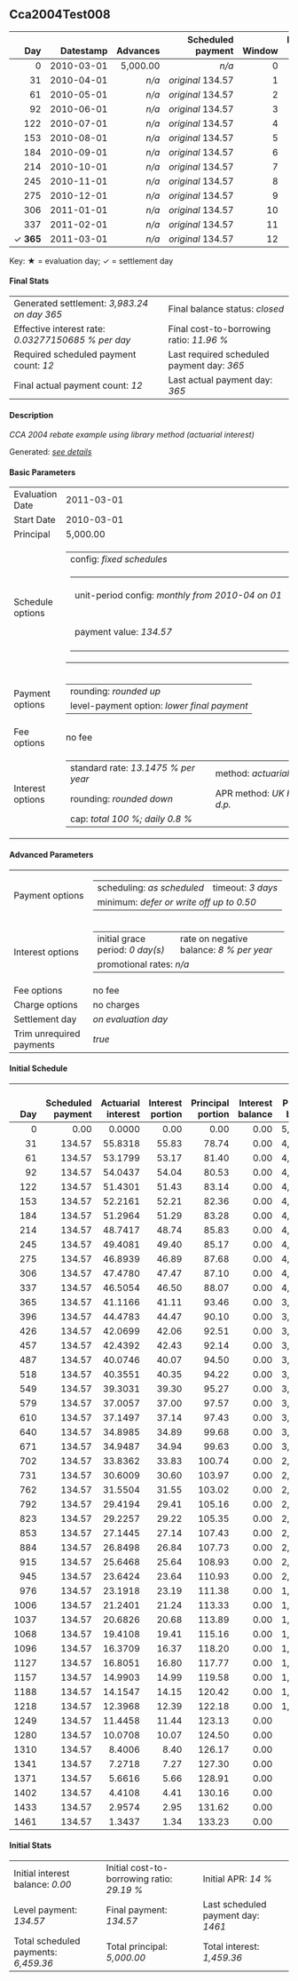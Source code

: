 <h2>Cca2004Test008</h2>
<table>
    <thead style="vertical-align: bottom;">
        <th class="ci00" style="text-align: right;">Day</th>
        <th class="ci01" style="text-align: right;">Datestamp</th>
        <th class="ci02" style="text-align: right;">Advances</th>
        <th class="ci03" style="text-align: right;">Scheduled payment</th>
        <th class="ci04" style="text-align: right;">Window</th>
        <th class="ci05" style="text-align: right;">Payment due</th>
        <th class="ci06" style="text-align: right;">Actual payments</th>
        <th class="ci07" style="text-align: right;">Generated payment</th>
        <th class="ci08" style="text-align: right;">Net effect</th>
        <th class="ci09" style="text-align: right;">Payment status</th>
        <th class="ci10" style="text-align: right;">Balance status</th>
        <th class="ci11" style="text-align: right;">Actuarial interest</th>
        <th class="ci12" style="text-align: right;">New interest</th>
        <th class="ci13" style="text-align: right;">Interest portion</th>
        <th class="ci14" style="text-align: right;">Principal portion</th>
        <th class="ci15" style="text-align: right;">Interest balance</th>
        <th class="ci16" style="text-align: right;">Principal balance</th>
        <th class="ci17" style="text-align: right;">Settlement figure</th>
    </thead>
    <tr style="text-align: right;">
        <td class="ci00">0</td>
        <td class="ci01" style="white-space: nowrap;">2010-03-01</td>
        <td class="ci02">5,000.00</td>
        <td class="ci03" style="white-space: nowrap;"><i>n/a<i></td>
        <td class="ci04">0</td>
        <td class="ci05">0.00</td>
        <td class="ci06"><i>n/a</i></td>
        <td class="ci07"><i>n/a</i></td>
        <td class="ci08">0.00</td>
        <td class="ci09"><i>none&nbsp;scheduled</i></td>
        <td class="ci10">open</td>
        <td class="ci11">0.0000</td>
        <td class="ci12">0.0000</td>
        <td class="ci13">0.00</td>
        <td class="ci14">0.00</td>
        <td class="ci15">0.0000</td>
        <td class="ci16">5,000.00</td>
        <td class="ci17">5,000.00</td>
    </tr>
    <tr style="text-align: right;">
        <td class="ci00">31</td>
        <td class="ci01" style="white-space: nowrap;">2010-04-01</td>
        <td class="ci02"><i>n/a</i></td>
        <td class="ci03" style="white-space: nowrap;"><i>original</i> 134.57</td>
        <td class="ci04">1</td>
        <td class="ci05">134.57</td>
        <td class="ci06"><i>confirmed</i>&nbsp;134.57</td>
        <td class="ci07"><i>n/a</i></td>
        <td class="ci08">134.57</td>
        <td class="ci09"><i>payment&nbsp;made</i></td>
        <td class="ci10">open</td>
        <td class="ci11">55.8318</td>
        <td class="ci12">55.8318</td>
        <td class="ci13">55.83</td>
        <td class="ci14">78.74</td>
        <td class="ci15">0.0000</td>
        <td class="ci16">4,921.26</td>
        <td class="ci17">4,921.26</td>
    </tr>
    <tr style="text-align: right;">
        <td class="ci00">61</td>
        <td class="ci01" style="white-space: nowrap;">2010-05-01</td>
        <td class="ci02"><i>n/a</i></td>
        <td class="ci03" style="white-space: nowrap;"><i>original</i> 134.57</td>
        <td class="ci04">2</td>
        <td class="ci05">134.57</td>
        <td class="ci06"><i>confirmed</i>&nbsp;134.57</td>
        <td class="ci07"><i>n/a</i></td>
        <td class="ci08">134.57</td>
        <td class="ci09"><i>payment&nbsp;made</i></td>
        <td class="ci10">open</td>
        <td class="ci11">53.1799</td>
        <td class="ci12">53.1799</td>
        <td class="ci13">53.17</td>
        <td class="ci14">81.40</td>
        <td class="ci15">0.0000</td>
        <td class="ci16">4,839.86</td>
        <td class="ci17">4,839.86</td>
    </tr>
    <tr style="text-align: right;">
        <td class="ci00">92</td>
        <td class="ci01" style="white-space: nowrap;">2010-06-01</td>
        <td class="ci02"><i>n/a</i></td>
        <td class="ci03" style="white-space: nowrap;"><i>original</i> 134.57</td>
        <td class="ci04">3</td>
        <td class="ci05">134.57</td>
        <td class="ci06"><i>confirmed</i>&nbsp;134.57</td>
        <td class="ci07"><i>n/a</i></td>
        <td class="ci08">134.57</td>
        <td class="ci09"><i>payment&nbsp;made</i></td>
        <td class="ci10">open</td>
        <td class="ci11">54.0437</td>
        <td class="ci12">54.0437</td>
        <td class="ci13">54.04</td>
        <td class="ci14">80.53</td>
        <td class="ci15">0.0000</td>
        <td class="ci16">4,759.33</td>
        <td class="ci17">4,759.33</td>
    </tr>
    <tr style="text-align: right;">
        <td class="ci00">122</td>
        <td class="ci01" style="white-space: nowrap;">2010-07-01</td>
        <td class="ci02"><i>n/a</i></td>
        <td class="ci03" style="white-space: nowrap;"><i>original</i> 134.57</td>
        <td class="ci04">4</td>
        <td class="ci05">134.57</td>
        <td class="ci06"><i>confirmed</i>&nbsp;134.57</td>
        <td class="ci07"><i>n/a</i></td>
        <td class="ci08">134.57</td>
        <td class="ci09"><i>payment&nbsp;made</i></td>
        <td class="ci10">open</td>
        <td class="ci11">51.4301</td>
        <td class="ci12">51.4301</td>
        <td class="ci13">51.43</td>
        <td class="ci14">83.14</td>
        <td class="ci15">0.0000</td>
        <td class="ci16">4,676.19</td>
        <td class="ci17">4,676.19</td>
    </tr>
    <tr style="text-align: right;">
        <td class="ci00">153</td>
        <td class="ci01" style="white-space: nowrap;">2010-08-01</td>
        <td class="ci02"><i>n/a</i></td>
        <td class="ci03" style="white-space: nowrap;"><i>original</i> 134.57</td>
        <td class="ci04">5</td>
        <td class="ci05">134.57</td>
        <td class="ci06"><i>confirmed</i>&nbsp;134.57</td>
        <td class="ci07"><i>n/a</i></td>
        <td class="ci08">134.57</td>
        <td class="ci09"><i>payment&nbsp;made</i></td>
        <td class="ci10">open</td>
        <td class="ci11">52.2161</td>
        <td class="ci12">52.2161</td>
        <td class="ci13">52.21</td>
        <td class="ci14">82.36</td>
        <td class="ci15">0.0000</td>
        <td class="ci16">4,593.83</td>
        <td class="ci17">4,593.83</td>
    </tr>
    <tr style="text-align: right;">
        <td class="ci00">184</td>
        <td class="ci01" style="white-space: nowrap;">2010-09-01</td>
        <td class="ci02"><i>n/a</i></td>
        <td class="ci03" style="white-space: nowrap;"><i>original</i> 134.57</td>
        <td class="ci04">6</td>
        <td class="ci05">134.57</td>
        <td class="ci06"><i>confirmed</i>&nbsp;134.57</td>
        <td class="ci07"><i>n/a</i></td>
        <td class="ci08">134.57</td>
        <td class="ci09"><i>payment&nbsp;made</i></td>
        <td class="ci10">open</td>
        <td class="ci11">51.2964</td>
        <td class="ci12">51.2964</td>
        <td class="ci13">51.29</td>
        <td class="ci14">83.28</td>
        <td class="ci15">0.0000</td>
        <td class="ci16">4,510.55</td>
        <td class="ci17">4,510.55</td>
    </tr>
    <tr style="text-align: right;">
        <td class="ci00">214</td>
        <td class="ci01" style="white-space: nowrap;">2010-10-01</td>
        <td class="ci02"><i>n/a</i></td>
        <td class="ci03" style="white-space: nowrap;"><i>original</i> 134.57</td>
        <td class="ci04">7</td>
        <td class="ci05">134.57</td>
        <td class="ci06"><i>confirmed</i>&nbsp;134.57</td>
        <td class="ci07"><i>n/a</i></td>
        <td class="ci08">134.57</td>
        <td class="ci09"><i>payment&nbsp;made</i></td>
        <td class="ci10">open</td>
        <td class="ci11">48.7417</td>
        <td class="ci12">48.7417</td>
        <td class="ci13">48.74</td>
        <td class="ci14">85.83</td>
        <td class="ci15">0.0000</td>
        <td class="ci16">4,424.72</td>
        <td class="ci17">4,424.72</td>
    </tr>
    <tr style="text-align: right;">
        <td class="ci00">245</td>
        <td class="ci01" style="white-space: nowrap;">2010-11-01</td>
        <td class="ci02"><i>n/a</i></td>
        <td class="ci03" style="white-space: nowrap;"><i>original</i> 134.57</td>
        <td class="ci04">8</td>
        <td class="ci05">134.57</td>
        <td class="ci06"><i>confirmed</i>&nbsp;134.57</td>
        <td class="ci07"><i>n/a</i></td>
        <td class="ci08">134.57</td>
        <td class="ci09"><i>payment&nbsp;made</i></td>
        <td class="ci10">open</td>
        <td class="ci11">49.4081</td>
        <td class="ci12">49.4081</td>
        <td class="ci13">49.40</td>
        <td class="ci14">85.17</td>
        <td class="ci15">0.0000</td>
        <td class="ci16">4,339.55</td>
        <td class="ci17">4,339.55</td>
    </tr>
    <tr style="text-align: right;">
        <td class="ci00">275</td>
        <td class="ci01" style="white-space: nowrap;">2010-12-01</td>
        <td class="ci02"><i>n/a</i></td>
        <td class="ci03" style="white-space: nowrap;"><i>original</i> 134.57</td>
        <td class="ci04">9</td>
        <td class="ci05">134.57</td>
        <td class="ci06"><i>confirmed</i>&nbsp;134.57</td>
        <td class="ci07"><i>n/a</i></td>
        <td class="ci08">134.57</td>
        <td class="ci09"><i>payment&nbsp;made</i></td>
        <td class="ci10">open</td>
        <td class="ci11">46.8939</td>
        <td class="ci12">46.8939</td>
        <td class="ci13">46.89</td>
        <td class="ci14">87.68</td>
        <td class="ci15">0.0000</td>
        <td class="ci16">4,251.87</td>
        <td class="ci17">4,251.87</td>
    </tr>
    <tr style="text-align: right;">
        <td class="ci00">306</td>
        <td class="ci01" style="white-space: nowrap;">2011-01-01</td>
        <td class="ci02"><i>n/a</i></td>
        <td class="ci03" style="white-space: nowrap;"><i>original</i> 134.57</td>
        <td class="ci04">10</td>
        <td class="ci05">134.57</td>
        <td class="ci06"><i>confirmed</i>&nbsp;134.57</td>
        <td class="ci07"><i>n/a</i></td>
        <td class="ci08">134.57</td>
        <td class="ci09"><i>payment&nbsp;made</i></td>
        <td class="ci10">open</td>
        <td class="ci11">47.4780</td>
        <td class="ci12">47.4780</td>
        <td class="ci13">47.47</td>
        <td class="ci14">87.10</td>
        <td class="ci15">0.0000</td>
        <td class="ci16">4,164.77</td>
        <td class="ci17">4,164.77</td>
    </tr>
    <tr style="text-align: right;">
        <td class="ci00">337</td>
        <td class="ci01" style="white-space: nowrap;">2011-02-01</td>
        <td class="ci02"><i>n/a</i></td>
        <td class="ci03" style="white-space: nowrap;"><i>original</i> 134.57</td>
        <td class="ci04">11</td>
        <td class="ci05">134.57</td>
        <td class="ci06"><i>confirmed</i>&nbsp;134.57</td>
        <td class="ci07"><i>n/a</i></td>
        <td class="ci08">134.57</td>
        <td class="ci09"><i>payment&nbsp;made</i></td>
        <td class="ci10">open</td>
        <td class="ci11">46.5054</td>
        <td class="ci12">46.5054</td>
        <td class="ci13">46.50</td>
        <td class="ci14">88.07</td>
        <td class="ci15">0.0000</td>
        <td class="ci16">4,076.70</td>
        <td class="ci17">4,076.70</td>
    </tr>
    <tr style="text-align: right;">
        <td class="ci00">&#x2713;&nbsp;<b>365</b></td>
        <td class="ci01" style="white-space: nowrap;">2011-03-01</td>
        <td class="ci02"><i>n/a</i></td>
        <td class="ci03" style="white-space: nowrap;"><i>original</i> 134.57</td>
        <td class="ci04">12</td>
        <td class="ci05">134.57</td>
        <td class="ci06"><i>confirmed</i>&nbsp;134.57</td>
        <td class="ci07">3,983.24</td>
        <td class="ci08">4,117.81</td>
        <td class="ci09"><i>generated</i></td>
        <td class="ci10">closed</td>
        <td class="ci11">41.1166</td>
        <td class="ci12">41.1166</td>
        <td class="ci13">41.11</td>
        <td class="ci14">4,076.70</td>
        <td class="ci15">0.0000</td>
        <td class="ci16">0.00</td>
        <td class="ci17">0.00</td>
    </tr>
</table><p>Key: &#x2605; = evaluation day; &#x2713; = settlement day</p>
<h4>Final Stats</h4>
<table>
    <tr>
        <td>Generated settlement: <i>3,983.24 on day 365</i></td>
        <td>Final balance status: <i>closed</i></td>
    </tr>
    <tr>
        <td>Effective interest rate: <i>0.03277150685 % per day</i></td>
        <td>Final cost-to-borrowing ratio: <i>11.96 %</i></td>
    </tr>
    <tr>
        <td>Required scheduled payment count: <i>12</i></td>
        <td>Last required scheduled payment day: <i>365</i></td>
    </tr>
    <tr>
        <td>Final actual payment count: <i>12</i></td>
        <td>Last actual payment day: <i>365</i></td>
    </tr>
</table>

<h4>Description</h4>
<p><i>CCA 2004 rebate example using library method (actuarial interest)</i></p>
<p>Generated: <i><a href="../GeneratedDate.html">see details</a></i></p>
<h4>Basic Parameters</h4>
<table>
    <tr>
        <td>Evaluation Date</td>
        <td>2011-03-01</td>
    </tr>
    <tr>
        <td>Start Date</td>
        <td>2010-03-01</td>
    </tr>
    <tr>
        <td>Principal</td>
        <td>5,000.00</td>
    </tr>
    <tr>
        <td>Schedule options</td>
        <td>
            <table>
                <tr>
                    <td colspan="2">config: <i>fixed schedules</i></td>
                </tr>
                <tr>
                    <td>
                        <table>
                            <tr>
                                <td style="white-space: nowrap;">unit-period config: <i>monthly from 2010-04 on 01</i></td>
                                <td>payment count: <i>48</i></td>
                            </tr>
                            <tr>
                                <td>payment value: <i>134.57</i></td>
                                <td>schedule type: <i>original</i></td>
                            </tr>
                        </table>
                    </td>
                </tr>
            </table>
        </td>
    </tr>
    <tr>
        <td>Payment options</td>
        <td>
            <table>
                <tr>
                    <td>rounding: <i>rounded up</i></td>
                </tr>
                <tr>
                    <td>level-payment option: <i>lower&nbsp;final&nbsp;payment</i></td>
                </tr>
            </table>
        </td>
    </tr>
    <tr>
        <td>Fee options</td>
        <td>no fee
        </td>
    </tr>
    <tr>
        <td>Interest options</td>
        <td>
            <table>
                <tr>
                    <td>standard rate: <i>13.1475 % per year</i></td>
                    <td>method: <i>actuarial</i></td>
                </tr>
                <tr>
                    <td>rounding: <i>rounded down</i></td>
                    <td>APR method: <i>UK FCA to 1 d.p.</i></td>
                </tr>
                <tr>
                    <td colspan="2">cap: <i>total 100 %; daily 0.8 %</td>
                </tr>
            </table>
        </td>
    </tr>
</table>
<h4>Advanced Parameters</h4>
<table>
    <tr>
        <td>Payment options</td>
        <td>
                <table>
                    <tr>
                        <td>scheduling: <i>as scheduled</i></td>
                        <td>timeout: <i>3 days</i></td>
                    </tr>
                    <tr>
                        <td colspan="2">minimum: <i>defer&nbsp;or&nbsp;write&nbsp;off&nbsp;up&nbsp;to&nbsp;0.50</i></td>
                    </tr>
                </table>
        </td>
    </tr>
    <tr>
        <td>Interest options</td>
        <td>
            <table>
                <tr>
                    <td>initial grace period: <i>0 day(s)</i></td>
                    <td>rate on negative balance: <i>8 % per year</i></td>
                </tr>
                <tr>
                    <td colspan="2">promotional rates: <i><i>n/a</i></i></td>
                </tr>
            </table>
        </td>
    </tr>
    <tr>
        <td>Fee options</td>
        <td>no fee
        </td>
    </tr>
    <tr>
        <td>Charge options</td>
        <td>no charges
        </td>
    </tr>
    <tr>
        <td>Settlement day</td><td><i><i>on evaluation day</i></i></td>
    </tr>
    <tr>
        <td>Trim unrequired payments</td><td><i>true</i></td>
    </tr>
</table><h4>Initial Schedule</h4>
<table>
    <thead style="vertical-align: bottom;">
        <th style="text-align: right;">Day</th>
        <th style="text-align: right;">Scheduled payment</th>
        <th style="text-align: right;">Actuarial interest</th>
        <th style="text-align: right;">Interest portion</th>
        <th style="text-align: right;">Principal portion</th>
        <th style="text-align: right;">Interest balance</th>
        <th style="text-align: right;">Principal balance</th>
        <th style="text-align: right;">Total actuarial interest</th>
        <th style="text-align: right;">Total interest</th>
        <th style="text-align: right;">Total principal</th>
    </thead>
    <tr style="text-align: right;">
        <td class="ci00">0</td>
        <td class="ci01" style="white-space: nowrap;">0.00</td>
        <td class="ci02">0.0000</td>
        <td class="ci03">0.00</td>
        <td class="ci04">0.00</td>
        <td class="ci05">0.00</td>
        <td class="ci06">5,000.00</td>
        <td class="ci07">0.0000</td>
        <td class="ci08">0.00</td>
        <td class="ci09">0.00</td>
    </tr>
    <tr style="text-align: right;">
        <td class="ci00">31</td>
        <td class="ci01" style="white-space: nowrap;">134.57</td>
        <td class="ci02">55.8318</td>
        <td class="ci03">55.83</td>
        <td class="ci04">78.74</td>
        <td class="ci05">0.00</td>
        <td class="ci06">4,921.26</td>
        <td class="ci07">55.8318</td>
        <td class="ci08">55.83</td>
        <td class="ci09">78.74</td>
    </tr>
    <tr style="text-align: right;">
        <td class="ci00">61</td>
        <td class="ci01" style="white-space: nowrap;">134.57</td>
        <td class="ci02">53.1799</td>
        <td class="ci03">53.17</td>
        <td class="ci04">81.40</td>
        <td class="ci05">0.00</td>
        <td class="ci06">4,839.86</td>
        <td class="ci07">109.0118</td>
        <td class="ci08">109.00</td>
        <td class="ci09">160.14</td>
    </tr>
    <tr style="text-align: right;">
        <td class="ci00">92</td>
        <td class="ci01" style="white-space: nowrap;">134.57</td>
        <td class="ci02">54.0437</td>
        <td class="ci03">54.04</td>
        <td class="ci04">80.53</td>
        <td class="ci05">0.00</td>
        <td class="ci06">4,759.33</td>
        <td class="ci07">163.0555</td>
        <td class="ci08">163.04</td>
        <td class="ci09">240.67</td>
    </tr>
    <tr style="text-align: right;">
        <td class="ci00">122</td>
        <td class="ci01" style="white-space: nowrap;">134.57</td>
        <td class="ci02">51.4301</td>
        <td class="ci03">51.43</td>
        <td class="ci04">83.14</td>
        <td class="ci05">0.00</td>
        <td class="ci06">4,676.19</td>
        <td class="ci07">214.4856</td>
        <td class="ci08">214.47</td>
        <td class="ci09">323.81</td>
    </tr>
    <tr style="text-align: right;">
        <td class="ci00">153</td>
        <td class="ci01" style="white-space: nowrap;">134.57</td>
        <td class="ci02">52.2161</td>
        <td class="ci03">52.21</td>
        <td class="ci04">82.36</td>
        <td class="ci05">0.00</td>
        <td class="ci06">4,593.83</td>
        <td class="ci07">266.7016</td>
        <td class="ci08">266.68</td>
        <td class="ci09">406.17</td>
    </tr>
    <tr style="text-align: right;">
        <td class="ci00">184</td>
        <td class="ci01" style="white-space: nowrap;">134.57</td>
        <td class="ci02">51.2964</td>
        <td class="ci03">51.29</td>
        <td class="ci04">83.28</td>
        <td class="ci05">0.00</td>
        <td class="ci06">4,510.55</td>
        <td class="ci07">317.9980</td>
        <td class="ci08">317.97</td>
        <td class="ci09">489.45</td>
    </tr>
    <tr style="text-align: right;">
        <td class="ci00">214</td>
        <td class="ci01" style="white-space: nowrap;">134.57</td>
        <td class="ci02">48.7417</td>
        <td class="ci03">48.74</td>
        <td class="ci04">85.83</td>
        <td class="ci05">0.00</td>
        <td class="ci06">4,424.72</td>
        <td class="ci07">366.7398</td>
        <td class="ci08">366.71</td>
        <td class="ci09">575.28</td>
    </tr>
    <tr style="text-align: right;">
        <td class="ci00">245</td>
        <td class="ci01" style="white-space: nowrap;">134.57</td>
        <td class="ci02">49.4081</td>
        <td class="ci03">49.40</td>
        <td class="ci04">85.17</td>
        <td class="ci05">0.00</td>
        <td class="ci06">4,339.55</td>
        <td class="ci07">416.1478</td>
        <td class="ci08">416.11</td>
        <td class="ci09">660.45</td>
    </tr>
    <tr style="text-align: right;">
        <td class="ci00">275</td>
        <td class="ci01" style="white-space: nowrap;">134.57</td>
        <td class="ci02">46.8939</td>
        <td class="ci03">46.89</td>
        <td class="ci04">87.68</td>
        <td class="ci05">0.00</td>
        <td class="ci06">4,251.87</td>
        <td class="ci07">463.0417</td>
        <td class="ci08">463.00</td>
        <td class="ci09">748.13</td>
    </tr>
    <tr style="text-align: right;">
        <td class="ci00">306</td>
        <td class="ci01" style="white-space: nowrap;">134.57</td>
        <td class="ci02">47.4780</td>
        <td class="ci03">47.47</td>
        <td class="ci04">87.10</td>
        <td class="ci05">0.00</td>
        <td class="ci06">4,164.77</td>
        <td class="ci07">510.5197</td>
        <td class="ci08">510.47</td>
        <td class="ci09">835.23</td>
    </tr>
    <tr style="text-align: right;">
        <td class="ci00">337</td>
        <td class="ci01" style="white-space: nowrap;">134.57</td>
        <td class="ci02">46.5054</td>
        <td class="ci03">46.50</td>
        <td class="ci04">88.07</td>
        <td class="ci05">0.00</td>
        <td class="ci06">4,076.70</td>
        <td class="ci07">557.0250</td>
        <td class="ci08">556.97</td>
        <td class="ci09">923.30</td>
    </tr>
    <tr style="text-align: right;">
        <td class="ci00">365</td>
        <td class="ci01" style="white-space: nowrap;">134.57</td>
        <td class="ci02">41.1166</td>
        <td class="ci03">41.11</td>
        <td class="ci04">93.46</td>
        <td class="ci05">0.00</td>
        <td class="ci06">3,983.24</td>
        <td class="ci07">598.1416</td>
        <td class="ci08">598.08</td>
        <td class="ci09">1,016.76</td>
    </tr>
    <tr style="text-align: right;">
        <td class="ci00">396</td>
        <td class="ci01" style="white-space: nowrap;">134.57</td>
        <td class="ci02">44.4783</td>
        <td class="ci03">44.47</td>
        <td class="ci04">90.10</td>
        <td class="ci05">0.00</td>
        <td class="ci06">3,893.14</td>
        <td class="ci07">642.6200</td>
        <td class="ci08">642.55</td>
        <td class="ci09">1,106.86</td>
    </tr>
    <tr style="text-align: right;">
        <td class="ci00">426</td>
        <td class="ci01" style="white-space: nowrap;">134.57</td>
        <td class="ci02">42.0699</td>
        <td class="ci03">42.06</td>
        <td class="ci04">92.51</td>
        <td class="ci05">0.00</td>
        <td class="ci06">3,800.63</td>
        <td class="ci07">684.6899</td>
        <td class="ci08">684.61</td>
        <td class="ci09">1,199.37</td>
    </tr>
    <tr style="text-align: right;">
        <td class="ci00">457</td>
        <td class="ci01" style="white-space: nowrap;">134.57</td>
        <td class="ci02">42.4392</td>
        <td class="ci03">42.43</td>
        <td class="ci04">92.14</td>
        <td class="ci05">0.00</td>
        <td class="ci06">3,708.49</td>
        <td class="ci07">727.1291</td>
        <td class="ci08">727.04</td>
        <td class="ci09">1,291.51</td>
    </tr>
    <tr style="text-align: right;">
        <td class="ci00">487</td>
        <td class="ci01" style="white-space: nowrap;">134.57</td>
        <td class="ci02">40.0746</td>
        <td class="ci03">40.07</td>
        <td class="ci04">94.50</td>
        <td class="ci05">0.00</td>
        <td class="ci06">3,613.99</td>
        <td class="ci07">767.2037</td>
        <td class="ci08">767.11</td>
        <td class="ci09">1,386.01</td>
    </tr>
    <tr style="text-align: right;">
        <td class="ci00">518</td>
        <td class="ci01" style="white-space: nowrap;">134.57</td>
        <td class="ci02">40.3551</td>
        <td class="ci03">40.35</td>
        <td class="ci04">94.22</td>
        <td class="ci05">0.00</td>
        <td class="ci06">3,519.77</td>
        <td class="ci07">807.5588</td>
        <td class="ci08">807.46</td>
        <td class="ci09">1,480.23</td>
    </tr>
    <tr style="text-align: right;">
        <td class="ci00">549</td>
        <td class="ci01" style="white-space: nowrap;">134.57</td>
        <td class="ci02">39.3031</td>
        <td class="ci03">39.30</td>
        <td class="ci04">95.27</td>
        <td class="ci05">0.00</td>
        <td class="ci06">3,424.50</td>
        <td class="ci07">846.8619</td>
        <td class="ci08">846.76</td>
        <td class="ci09">1,575.50</td>
    </tr>
    <tr style="text-align: right;">
        <td class="ci00">579</td>
        <td class="ci01" style="white-space: nowrap;">134.57</td>
        <td class="ci02">37.0057</td>
        <td class="ci03">37.00</td>
        <td class="ci04">97.57</td>
        <td class="ci05">0.00</td>
        <td class="ci06">3,326.93</td>
        <td class="ci07">883.8676</td>
        <td class="ci08">883.76</td>
        <td class="ci09">1,673.07</td>
    </tr>
    <tr style="text-align: right;">
        <td class="ci00">610</td>
        <td class="ci01" style="white-space: nowrap;">134.57</td>
        <td class="ci02">37.1497</td>
        <td class="ci03">37.14</td>
        <td class="ci04">97.43</td>
        <td class="ci05">0.00</td>
        <td class="ci06">3,229.50</td>
        <td class="ci07">921.0173</td>
        <td class="ci08">920.90</td>
        <td class="ci09">1,770.50</td>
    </tr>
    <tr style="text-align: right;">
        <td class="ci00">640</td>
        <td class="ci01" style="white-space: nowrap;">134.57</td>
        <td class="ci02">34.8985</td>
        <td class="ci03">34.89</td>
        <td class="ci04">99.68</td>
        <td class="ci05">0.00</td>
        <td class="ci06">3,129.82</td>
        <td class="ci07">955.9158</td>
        <td class="ci08">955.79</td>
        <td class="ci09">1,870.18</td>
    </tr>
    <tr style="text-align: right;">
        <td class="ci00">671</td>
        <td class="ci01" style="white-space: nowrap;">134.57</td>
        <td class="ci02">34.9487</td>
        <td class="ci03">34.94</td>
        <td class="ci04">99.63</td>
        <td class="ci05">0.00</td>
        <td class="ci06">3,030.19</td>
        <td class="ci07">990.8646</td>
        <td class="ci08">990.73</td>
        <td class="ci09">1,969.81</td>
    </tr>
    <tr style="text-align: right;">
        <td class="ci00">702</td>
        <td class="ci01" style="white-space: nowrap;">134.57</td>
        <td class="ci02">33.8362</td>
        <td class="ci03">33.83</td>
        <td class="ci04">100.74</td>
        <td class="ci05">0.00</td>
        <td class="ci06">2,929.45</td>
        <td class="ci07">1,024.7008</td>
        <td class="ci08">1,024.56</td>
        <td class="ci09">2,070.55</td>
    </tr>
    <tr style="text-align: right;">
        <td class="ci00">731</td>
        <td class="ci01" style="white-space: nowrap;">134.57</td>
        <td class="ci02">30.6009</td>
        <td class="ci03">30.60</td>
        <td class="ci04">103.97</td>
        <td class="ci05">0.00</td>
        <td class="ci06">2,825.48</td>
        <td class="ci07">1,055.3017</td>
        <td class="ci08">1,055.16</td>
        <td class="ci09">2,174.52</td>
    </tr>
    <tr style="text-align: right;">
        <td class="ci00">762</td>
        <td class="ci01" style="white-space: nowrap;">134.57</td>
        <td class="ci02">31.5504</td>
        <td class="ci03">31.55</td>
        <td class="ci04">103.02</td>
        <td class="ci05">0.00</td>
        <td class="ci06">2,722.46</td>
        <td class="ci07">1,086.8520</td>
        <td class="ci08">1,086.71</td>
        <td class="ci09">2,277.54</td>
    </tr>
    <tr style="text-align: right;">
        <td class="ci00">792</td>
        <td class="ci01" style="white-space: nowrap;">134.57</td>
        <td class="ci02">29.4194</td>
        <td class="ci03">29.41</td>
        <td class="ci04">105.16</td>
        <td class="ci05">0.00</td>
        <td class="ci06">2,617.30</td>
        <td class="ci07">1,116.2714</td>
        <td class="ci08">1,116.12</td>
        <td class="ci09">2,382.70</td>
    </tr>
    <tr style="text-align: right;">
        <td class="ci00">823</td>
        <td class="ci01" style="white-space: nowrap;">134.57</td>
        <td class="ci02">29.2257</td>
        <td class="ci03">29.22</td>
        <td class="ci04">105.35</td>
        <td class="ci05">0.00</td>
        <td class="ci06">2,511.95</td>
        <td class="ci07">1,145.4971</td>
        <td class="ci08">1,145.34</td>
        <td class="ci09">2,488.05</td>
    </tr>
    <tr style="text-align: right;">
        <td class="ci00">853</td>
        <td class="ci01" style="white-space: nowrap;">134.57</td>
        <td class="ci02">27.1445</td>
        <td class="ci03">27.14</td>
        <td class="ci04">107.43</td>
        <td class="ci05">0.00</td>
        <td class="ci06">2,404.52</td>
        <td class="ci07">1,172.6417</td>
        <td class="ci08">1,172.48</td>
        <td class="ci09">2,595.48</td>
    </tr>
    <tr style="text-align: right;">
        <td class="ci00">884</td>
        <td class="ci01" style="white-space: nowrap;">134.57</td>
        <td class="ci02">26.8498</td>
        <td class="ci03">26.84</td>
        <td class="ci04">107.73</td>
        <td class="ci05">0.00</td>
        <td class="ci06">2,296.79</td>
        <td class="ci07">1,199.4914</td>
        <td class="ci08">1,199.32</td>
        <td class="ci09">2,703.21</td>
    </tr>
    <tr style="text-align: right;">
        <td class="ci00">915</td>
        <td class="ci01" style="white-space: nowrap;">134.57</td>
        <td class="ci02">25.6468</td>
        <td class="ci03">25.64</td>
        <td class="ci04">108.93</td>
        <td class="ci05">0.00</td>
        <td class="ci06">2,187.86</td>
        <td class="ci07">1,225.1382</td>
        <td class="ci08">1,224.96</td>
        <td class="ci09">2,812.14</td>
    </tr>
    <tr style="text-align: right;">
        <td class="ci00">945</td>
        <td class="ci01" style="white-space: nowrap;">134.57</td>
        <td class="ci02">23.6424</td>
        <td class="ci03">23.64</td>
        <td class="ci04">110.93</td>
        <td class="ci05">0.00</td>
        <td class="ci06">2,076.93</td>
        <td class="ci07">1,248.7806</td>
        <td class="ci08">1,248.60</td>
        <td class="ci09">2,923.07</td>
    </tr>
    <tr style="text-align: right;">
        <td class="ci00">976</td>
        <td class="ci01" style="white-space: nowrap;">134.57</td>
        <td class="ci02">23.1918</td>
        <td class="ci03">23.19</td>
        <td class="ci04">111.38</td>
        <td class="ci05">0.00</td>
        <td class="ci06">1,965.55</td>
        <td class="ci07">1,271.9724</td>
        <td class="ci08">1,271.79</td>
        <td class="ci09">3,034.45</td>
    </tr>
    <tr style="text-align: right;">
        <td class="ci00">1006</td>
        <td class="ci01" style="white-space: nowrap;">134.57</td>
        <td class="ci02">21.2401</td>
        <td class="ci03">21.24</td>
        <td class="ci04">113.33</td>
        <td class="ci05">0.00</td>
        <td class="ci06">1,852.22</td>
        <td class="ci07">1,293.2124</td>
        <td class="ci08">1,293.03</td>
        <td class="ci09">3,147.78</td>
    </tr>
    <tr style="text-align: right;">
        <td class="ci00">1037</td>
        <td class="ci01" style="white-space: nowrap;">134.57</td>
        <td class="ci02">20.6826</td>
        <td class="ci03">20.68</td>
        <td class="ci04">113.89</td>
        <td class="ci05">0.00</td>
        <td class="ci06">1,738.33</td>
        <td class="ci07">1,313.8950</td>
        <td class="ci08">1,313.71</td>
        <td class="ci09">3,261.67</td>
    </tr>
    <tr style="text-align: right;">
        <td class="ci00">1068</td>
        <td class="ci01" style="white-space: nowrap;">134.57</td>
        <td class="ci02">19.4108</td>
        <td class="ci03">19.41</td>
        <td class="ci04">115.16</td>
        <td class="ci05">0.00</td>
        <td class="ci06">1,623.17</td>
        <td class="ci07">1,333.3059</td>
        <td class="ci08">1,333.12</td>
        <td class="ci09">3,376.83</td>
    </tr>
    <tr style="text-align: right;">
        <td class="ci00">1096</td>
        <td class="ci01" style="white-space: nowrap;">134.57</td>
        <td class="ci02">16.3709</td>
        <td class="ci03">16.37</td>
        <td class="ci04">118.20</td>
        <td class="ci05">0.00</td>
        <td class="ci06">1,504.97</td>
        <td class="ci07">1,349.6767</td>
        <td class="ci08">1,349.49</td>
        <td class="ci09">3,495.03</td>
    </tr>
    <tr style="text-align: right;">
        <td class="ci00">1127</td>
        <td class="ci01" style="white-space: nowrap;">134.57</td>
        <td class="ci02">16.8051</td>
        <td class="ci03">16.80</td>
        <td class="ci04">117.77</td>
        <td class="ci05">0.00</td>
        <td class="ci06">1,387.20</td>
        <td class="ci07">1,366.4818</td>
        <td class="ci08">1,366.29</td>
        <td class="ci09">3,612.80</td>
    </tr>
    <tr style="text-align: right;">
        <td class="ci00">1157</td>
        <td class="ci01" style="white-space: nowrap;">134.57</td>
        <td class="ci02">14.9903</td>
        <td class="ci03">14.99</td>
        <td class="ci04">119.58</td>
        <td class="ci05">0.00</td>
        <td class="ci06">1,267.62</td>
        <td class="ci07">1,381.4721</td>
        <td class="ci08">1,381.28</td>
        <td class="ci09">3,732.38</td>
    </tr>
    <tr style="text-align: right;">
        <td class="ci00">1188</td>
        <td class="ci01" style="white-space: nowrap;">134.57</td>
        <td class="ci02">14.1547</td>
        <td class="ci03">14.15</td>
        <td class="ci04">120.42</td>
        <td class="ci05">0.00</td>
        <td class="ci06">1,147.20</td>
        <td class="ci07">1,395.6268</td>
        <td class="ci08">1,395.43</td>
        <td class="ci09">3,852.80</td>
    </tr>
    <tr style="text-align: right;">
        <td class="ci00">1218</td>
        <td class="ci01" style="white-space: nowrap;">134.57</td>
        <td class="ci02">12.3968</td>
        <td class="ci03">12.39</td>
        <td class="ci04">122.18</td>
        <td class="ci05">0.00</td>
        <td class="ci06">1,025.02</td>
        <td class="ci07">1,408.0237</td>
        <td class="ci08">1,407.82</td>
        <td class="ci09">3,974.98</td>
    </tr>
    <tr style="text-align: right;">
        <td class="ci00">1249</td>
        <td class="ci01" style="white-space: nowrap;">134.57</td>
        <td class="ci02">11.4458</td>
        <td class="ci03">11.44</td>
        <td class="ci04">123.13</td>
        <td class="ci05">0.00</td>
        <td class="ci06">901.89</td>
        <td class="ci07">1,419.4694</td>
        <td class="ci08">1,419.26</td>
        <td class="ci09">4,098.11</td>
    </tr>
    <tr style="text-align: right;">
        <td class="ci00">1280</td>
        <td class="ci01" style="white-space: nowrap;">134.57</td>
        <td class="ci02">10.0708</td>
        <td class="ci03">10.07</td>
        <td class="ci04">124.50</td>
        <td class="ci05">0.00</td>
        <td class="ci06">777.39</td>
        <td class="ci07">1,429.5402</td>
        <td class="ci08">1,429.33</td>
        <td class="ci09">4,222.61</td>
    </tr>
    <tr style="text-align: right;">
        <td class="ci00">1310</td>
        <td class="ci01" style="white-space: nowrap;">134.57</td>
        <td class="ci02">8.4006</td>
        <td class="ci03">8.40</td>
        <td class="ci04">126.17</td>
        <td class="ci05">0.00</td>
        <td class="ci06">651.22</td>
        <td class="ci07">1,437.9408</td>
        <td class="ci08">1,437.73</td>
        <td class="ci09">4,348.78</td>
    </tr>
    <tr style="text-align: right;">
        <td class="ci00">1341</td>
        <td class="ci01" style="white-space: nowrap;">134.57</td>
        <td class="ci02">7.2718</td>
        <td class="ci03">7.27</td>
        <td class="ci04">127.30</td>
        <td class="ci05">0.00</td>
        <td class="ci06">523.92</td>
        <td class="ci07">1,445.2126</td>
        <td class="ci08">1,445.00</td>
        <td class="ci09">4,476.08</td>
    </tr>
    <tr style="text-align: right;">
        <td class="ci00">1371</td>
        <td class="ci01" style="white-space: nowrap;">134.57</td>
        <td class="ci02">5.6616</td>
        <td class="ci03">5.66</td>
        <td class="ci04">128.91</td>
        <td class="ci05">0.00</td>
        <td class="ci06">395.01</td>
        <td class="ci07">1,450.8742</td>
        <td class="ci08">1,450.66</td>
        <td class="ci09">4,604.99</td>
    </tr>
    <tr style="text-align: right;">
        <td class="ci00">1402</td>
        <td class="ci01" style="white-space: nowrap;">134.57</td>
        <td class="ci02">4.4108</td>
        <td class="ci03">4.41</td>
        <td class="ci04">130.16</td>
        <td class="ci05">0.00</td>
        <td class="ci06">264.85</td>
        <td class="ci07">1,455.2850</td>
        <td class="ci08">1,455.07</td>
        <td class="ci09">4,735.15</td>
    </tr>
    <tr style="text-align: right;">
        <td class="ci00">1433</td>
        <td class="ci01" style="white-space: nowrap;">134.57</td>
        <td class="ci02">2.9574</td>
        <td class="ci03">2.95</td>
        <td class="ci04">131.62</td>
        <td class="ci05">0.00</td>
        <td class="ci06">133.23</td>
        <td class="ci07">1,458.2424</td>
        <td class="ci08">1,458.02</td>
        <td class="ci09">4,866.77</td>
    </tr>
    <tr style="text-align: right;">
        <td class="ci00">1461</td>
        <td class="ci01" style="white-space: nowrap;">134.57</td>
        <td class="ci02">1.3437</td>
        <td class="ci03">1.34</td>
        <td class="ci04">133.23</td>
        <td class="ci05">0.00</td>
        <td class="ci06">0.00</td>
        <td class="ci07">1,459.5861</td>
        <td class="ci08">1,459.36</td>
        <td class="ci09">5,000.00</td>
    </tr>
</table>
<h4>Initial Stats</h4>
<table>
    <tr>
        <td>Initial interest balance: <i>0.00</i></td>
        <td>Initial cost-to-borrowing ratio: <i>29.19 %</i></td>
        <td>Initial APR: <i>14 %</i></td>
    </tr>
    <tr>
        <td>Level payment: <i>134.57</i></td>
        <td>Final payment: <i>134.57</i></td>
        <td>Last scheduled payment day: <i>1461</i></td>
    </tr>
    <tr>
        <td>Total scheduled payments: <i>6,459.36</i></td>
        <td>Total principal: <i>5,000.00</i></td>
        <td>Total interest: <i>1,459.36</i></td>
    </tr>
</table>
